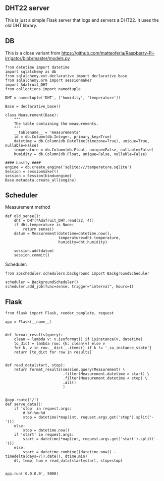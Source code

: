 ## DHT22 server

This is just a simple Flask server that logs and servers a DHT22.
It uses the old DHT library.

## DB

This is a close variant from https://github.com/matteoferla/Raspberry-Pi-irrigator/blob/master/models.py

    from datetime import datetime
    import sqlalchemy as db
    from sqlalchemy.ext.declarative import declarative_base
    from sqlalchemy.orm import sessionmaker
    import Adafruit_DHT
    from collections import namedtuple
    
    DHT = namedtuple('DHT', ['humidity', 'temperature'])
    
    Base = declarative_base()
    
    class Measurement(Base):
        """
        The table containing the measurements.
        """
        __tablename__ = 'measurements'
        id = db.Column(db.Integer, primary_key=True)
        datetime = db.Column(db.DateTime(timezone=True), unique=True, nullable=False)
        temperature = db.Column(db.Float, unique=False, nullable=False)
        humidity = db.Column(db.Float, unique=False, nullable=False)
    
    #### Lastly ####
    engine = db.create_engine('sqlite:///temperature.sqlite')
    Session = sessionmaker()
    session = Session(bind=engine)
    Base.metadata.create_all(engine)
    
## Scheduler

Measurement method

    def old_sense():
        dht = DHT(*Adafruit_DHT.read(22, 4))
        if dht.temperature is None:
            return sense()
        datum = Measurement(datetime=datetime.now(),
                            temperature=dht.temperature,
                            humidity=dht.humidity)
        
        session.add(datum)
        session.commit()

Scheduler:

    from apscheduler.schedulers.background import BackgroundScheduler
    
    scheduler = BackgroundScheduler()
    scheduler.add_job(func=sense, trigger="interval", hours=1)

## Flask

    from flask import Flask, render_template, request
    
    app = Flask(__name__)
    
    
    def format_results(query):
        clean = lambda v: v.isoformat() if isinstance(v, datetime)
        to_dict = lambda row: {k: clean(v) else v
        for k, v in row.__dict__.items() if k != '_sa_instance_state'}
        return [to_dict for row in results]
    
    
    def read_data(start, stop):
        return format_results(session.query(Measurement) \
                              .filter(Measurement.datetime > start) \
                              .filter(Measurement.datetime < stop) \
                              .all()
                              )
    
    
    @app.route('/')
    def serve_data():
        if 'stop' in request.args:
            # %Y-%m-%d
            stop = datetime(*map(int, request.args.get('stop').split('-')))
        else:
            stop = datetime.now()
        if 'start' in request.args:
            start = datetime(*map(int, request.args.get('start').split('-')))
        else:
            start = datetime.combine((datetime.now() - timedelta(days=7)).date(), dtime.min)
        dt, temp, hum = read_data(start=start, stop=stop)
    
    
    app.run('0.0.0.0', 5000)


    